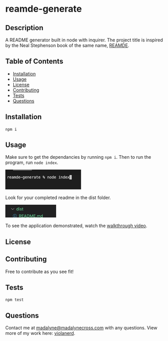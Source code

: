 
  # reamde-generate

  

  ## Description 
  A README generator built in node with inquirer. The project title is inspired by the Neal Stephenson book of the same name, [REAMDE](https://en.wikipedia.org/wiki/Reamde). 

  ## Table of Contents
  * [Installation](#installation)
  * [Usage](#usage)
  * [License](#license)
  * [Contributing](#contributing)
  * [Tests](#tests)
  * [Questions](#questions)
  
  ## Installation
  ~~~
  npm i
  ~~~
  ## Usage
  
  Make sure to get the dependancies by running ```npm i```. Then to run the program, run ```node index```. 

  ![run-program](assets/images/initializeprogram.png) 

  Look for your completed readme in the dist folder.

  ![completed-readme](assets/images/location.png)

  To see the application demonstrated, watch the [walkthrough video](https://watch.screencastify.com/v/gRwaj3sTdxn3IulPntvC).
  
  ## License

  

  ## Contributing

  Free to contribute as you see fit! 

  ## Tests
  ~~~
  npm test
  ~~~
  ## Questions

  Contact me at madalyne@madalynecross.com with any questions. View more of my work here: [violanerd](https://github.com/violanerd).

